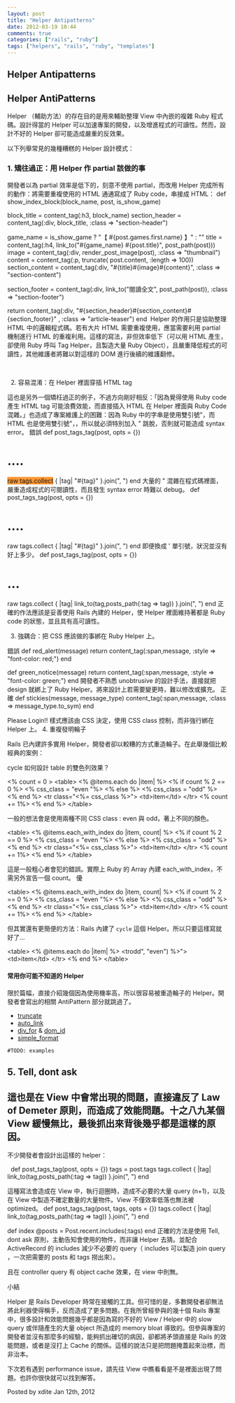 ```yaml
---
layout: post
title: "Helper Antipatterns"
date: 2012-03-19 10:44
comments: true
categories: ["rails", "ruby"]
tags: ["helpers", "rails", "ruby", "templates"]
---
```

## Helper Antipatterns
<h2>Helper AntiPatterns</h2>
Helper （輔助方法）的存在目的是用來輔助整理 View 中內嵌的複雜 Ruby 程式碼。設計得當的 Helper 可以加速專案的開發，以及增進程式的可讀性。然而，設計不好的 Helper 卻可能造成嚴重的反效果。

以下列舉常見的幾種糟糕的 Helper 設計模式：
<h3>1. 矯往過正：用 Helper 作 partial 該做的事</h3>
開發者以為 partial 效率是低下的，刻意不使用 partial，而改用 Helper 完成所有的動作：將需要重複使用的 HTML 通通寫成了 Ruby code，串接成 HTML：
def show_index_block(block_name, post, is_show_game)

block_title = content_tag(:h3, block_name)
section_header = content_tag(:div, block_title, :class =&gt; "section-header")

game_name = is_show_game ? "【 #{post.games.first.name} 】" : ""
title = content_tag(:h4, link_to("#{game_name} #{post.title}", post_path(post)))
image = content_tag(:div, render_post_image(post), :class =&gt; "thumbnail")
content = content_tag(:p, truncate( post.content, :length =&gt; 100))
section_content = content_tag(:div, "#{title}#{image}#{content}", :class =&gt; "section-content")

section_footer = content_tag(:div, link_to("閱讀全文", post_path(post)), :class =&gt; "section-footer")

return content_tag(:div, "#{section_header}#{section_content}#{section_footer}" , :class =&gt; "article-teaser")
end
 Helper 的作用只是協助整理 HTML 中的邏輯程式碼。若有大片 HTML 需要重複使用，應當需要利用 partial 機制進行 HTML 的重複利用。這樣的寫法，非但效率低下（可以用 HTML 產生，卻使用 Ruby 呼叫 Tag Helper，且製造大量 Ruby Object），且嚴重降低程式的可讀性，其他維護者將難以對這樣的 DOM 進行後續的維護翻修。

&nbsp;

 
2. 容易混淆：在 Helper 裡面穿插 HTML tag

這也是另外一個矯枉過正的例子，不過方向剛好相反：「因為覺得使用 Ruby code 產生 HTML tag 可能浪費效能，而直接插入 HTML 在 Helper 裡面與 Ruby Code 混雜。」也造成了專案維護上的困難：因為 Ruby 中的字串是使用雙引號"，而 HTML 也是使用雙引號"，，所以就必須特別加入 \" 跳脫，否則就可能造成 syntax error。
錯誤
def post_tags_tag(post, opts = {})
# ....
<span style="background-color: #ff9632;">raw tags.collect</span> { |tag| "#{tag}" }.join(", ")
end
大量的 " 混雜在程式碼裡面，嚴重造成程式的可閱讀性，而且發生 syntax error 時難以 debug。
def post_tags_tag(post, opts = {})
# ....
<span>raw tags.collect</span> { |tag| "#{tag}" }.join(", ")
end
即便換成 ' 單引號，狀況並沒有好上多少。
def post_tags_tag(post, opts = {})
# ...
<span>raw tags.collect</span> { |tag| link_to(tag,posts_path(:tag =&gt; tag)) }.join(", ")
end
正確的作法應該是妥善使用 Rails 內建的 Helper，使 Helper 裡面維持著都是 Ruby code 的狀態，並且具有高可讀性。

3. 強耦合：把 CSS 應該做的事綁在 Ruby Helper 上。

錯誤
def red_alert(message)
return content_tag(:span,message, :style =&gt; "font-color: red;")
end

def green_notice(message)
return content_tag(:span,message, :style =&gt; "font-color: green;")
end
開發者不熟悉 unobtrusive 的設計手法，直接就把 design 就綁上了 Ruby Helper。將來設計上若需要變更時，難以修改或擴充。
正確
def stickies(message, message_type)
content_tag(:span,message, :class =&gt; message_type.to_sym)
end

<span class="alert">Please Login!! </span>
樣式應該由 CSS 決定，使用 CSS class 控制，而非強行綁在 Helper 上。
4. 重複發明輪子

Rails 已內建許多實用 Helper，開發者卻以較糟的方式重造輪子。在此舉幾個比較經典的案例：

cycle
如何設計 table 的雙色列效果？

&lt;% count = 0 &gt; &lt;table&gt; &lt;% @items.each do |item| %&gt; &lt;% if count % 2 == 0 %&gt; &lt;% css_class = "even "%&gt; &lt;% else %&gt; &lt;% css_class = "odd" %&gt; &lt;% end %&gt; &lt;tr class="&lt;%= css_class %&gt;"&gt; &lt;td&gt;item&lt;/td&gt; &lt;/tr&gt; &lt;% count += 1%&gt; &lt;% end %&gt; &lt;/table&gt;

一般的想法會是使用兩種不同 CSS class : even 與 odd，著上不同的顏色。

&lt;table&gt; &lt;% @items.each_with_index do |item, count| %&gt; &lt;% if count % 2 == 0 %&gt; &lt;% css_class = "even "%&gt; &lt;% else %&gt; &lt;% css_class = "odd" %&gt; &lt;% end %&gt; &lt;tr class="&lt;%= css_class %&gt;"&gt; &lt;td&gt;item&lt;/td&gt; &lt;/tr&gt; &lt;% count += 1%&gt; &lt;% end %&gt; &lt;/table&gt;

這是一般粗心者會犯的錯誤。實際上 Ruby 的 Array 內建 each_with_index，不需另外宣告一個 count。
優

&lt;table&gt; &lt;% @items.each_with_index do |item, count| %&gt; &lt;% if count % 2 == 0 %&gt; &lt;% css_class = "even "%&gt; &lt;% else %&gt; &lt;% css_class = "odd" %&gt; &lt;% end %&gt; &lt;tr class="&lt;%= css_class %&gt;"&gt; &lt;td&gt;item&lt;/td&gt; &lt;/tr&gt; &lt;% count += 1%&gt; &lt;% end %&gt; &lt;/table&gt;

但其實還有更簡便的方法：Rails 內建了 <code>cycle</code> 這個 Helper。所以只要這樣寫就好了…

&lt;table&gt; &lt;% @items.each do |item| %&gt; &lt;trodd", "even") %&gt;"&gt; &lt;td&gt;item&lt;/td&gt; &lt;/tr&gt; &lt;% end %&gt; &lt;/table&gt;
<h4>常用你可能不知道的 Helper</h4>
限於篇幅，直接介紹幾個因為使用機率高，所以很容易被重造輪子的 Helper。開發者會寫出的相關 AntiPattern 部分就跳過了。
<ul>
	<li><a href="http://apidock.com/rails/ActionView/Helpers/TextHelper/truncate">truncate</a></li>
	<li><a href="http://apidock.com/rails/ActionView/Helpers/TextHelper/auto_link">auto_link</a></li>
	<li><a href="http://apidock.com/rails/ActionView/Helpers/RecordTagHelper/div_for">div_for</a> &amp; <a href="http://apidock.com/rails/ActionController/RecordIdentifier/dom_id">dom_id</a></li>
	<li><a href="http://apidock.com/rails/ActionView/Helpers/TextHelper/simple_format">simple_format</a></li>
</ul>
<code>#TODO: examples</code>
<h2>5. Tell, dont ask</h2>
<h2>這也是在 View 中會常出現的問題，直接違反了 Law of Demeter 原則，而造成了效能問題。十之八九某個 View 緩慢無比，最後抓出來背後幾乎都是這樣的原因。</h2>
不少開發者會設計出這樣的 helper：

 
def post_tags_tag(post, opts = {})
tags = post.tags
tags.collect { |tag| link_to(tag,posts_path(:tag =&gt; tag)) }.join(", ")
end

這種寫法會造成在 View 中，執行迴圈時，造成不必要的大量 query (n+1)，以及在 View 中製造不確定數量的大量物件。View 不僅效率低落也無法被 optimized。
def post_tags_tag(post, tags, opts = {})
tags.collect { |tag| link_to(tag,posts_path(:tag =&gt; tag)) }.join(", ")
end

def index
@posts = Post.recent.includes(:tags)
end
正確的方法是使用 Tell, dont ask 原則，主動告知會使用的物件，而非讓 Helper 去猜。並配合 ActiveRecord 的 includes 減少不必要的 query（ includes 可以製造 join query ，一次把需要的 posts 和 tags 撈出來）。

且在 controller query 有 object cache 效果，在 view 中則無。

小結

Helper 是 Rails Developer 時常在接觸的工具。但可惜的是，多數開發者卻無法將此利器使得稱手，反而造成了更多問題。在我所曾經參與的幾十個 Rails 專案中，很多設計和效能問題幾乎都是因為寫的不好的 View / Helper 中的 slow query 或伴隨產生的大量 object 所造成的 memory bloat 導致的。但參與專案的開發者並沒有那麼多的經驗，能夠抓出確切的病因，卻都將矛頭直接是 Rails 的效能問題，或者是沒打上 Cache 的關係。這樣的說法只是把問題掩蓋起來治標，而非治本。

下次若有遇到 performance issue，請先往 View 中瞧看看是不是裡面出現了問題。也許你很快就可以找到解答。

Posted by xdite Jan 12th, 2012
